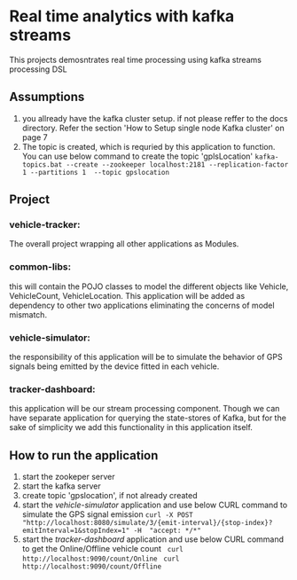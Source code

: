 # Real time analytics with kafka streams
This projects demosntrates real time processing using kafka streams processing DSL



## Assumptions
1. you allready have the kafka cluster setup. if not please reffer to the docs directory. Refer the section 'How to Setup single node Kafka cluster' on page 7
2. The topic is created, which is requried by this application to function. You can use below command to create the topic 'gplsLocation'
    `kafka-topics.bat --create --zookeeper localhost:2181 --replication-factor 1 --partitions 1  --topic gpslocation` 

## Project 
 ### vehicle-tracker:
The overall project wrapping all other applications as Modules.

 ### common-libs: 
this will contain the POJO classes to model the different objects like Vehicle, VehicleCount, VehicleLocation. This application will be added as dependency to other two applications eliminating the concerns of model mismatch.
### vehicle-simulator: 
the responsibility of this application will be to simulate the behavior of GPS signals being emitted by the device fitted in each vehicle.
### tracker-dashboard:
this application will be our stream processing component. Though we can have separate application for querying the state-stores of Kafka, but for the sake of simplicity we add this functionality in this application itself.

## How to run the application

1. start the zookeper server
2. start the kafka server
3. create topic 'gpslocation', if not already created
4. start the *vehicle-simulator* application and use below CURL command to simulate the GPS signal emission
    ` curl -X POST "http://localhost:8080/simulate/3/{emit-interval}/{stop-index}?emitInterval=1&stopIndex=1" -H  "accept: */*" `
5. start the *tracker-dashboard* application and use below CURL command to get the Online/Offline vehicle count
` curl http://localhost:9090/count/Online` 
` curl http://localhost:9090/count/Offline` 
